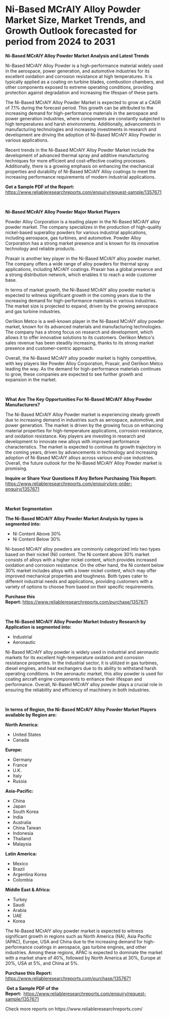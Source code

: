 <p><h1>Ni-Based MCrAlY Alloy Powder Market Size, Market Trends, and Growth Outlook forecasted for period from 2024 to 2031</h1></p><p><strong>Ni-Based MCrAlY Alloy Powder Market Analysis and Latest Trends</strong></p>
<p><p>Ni-Based MCrAlY Alloy Powder is a high-performance material widely used in the aerospace, power generation, and automotive industries for its excellent oxidation and corrosion resistance at high temperatures. It is typically applied as a coating on turbine blades, combustion chambers, and other components exposed to extreme operating conditions, providing protection against degradation and increasing the lifespan of these parts.</p><p>The Ni-Based MCrAlY Alloy Powder Market is expected to grow at a CAGR of 7.1% during the forecast period. This growth can be attributed to the increasing demand for high-performance materials in the aerospace and power generation industries, where components are constantly subjected to high temperatures and harsh environments. Additionally, advancements in manufacturing technologies and increasing investments in research and development are driving the adoption of Ni-Based MCrAlY Alloy Powder in various applications.</p><p>Recent trends in the Ni-Based MCrAlY Alloy Powder Market include the development of advanced thermal spray and additive manufacturing techniques for more efficient and cost-effective coating processes. Additionally, there is a growing emphasis on enhancing the mechanical properties and durability of Ni-Based MCrAlY Alloy coatings to meet the increasing performance requirements of modern industrial applications.</p></p>
<p><strong>Get a Sample PDF of the Report:&nbsp;</strong> <a href="https://www.reliableresearchreports.com/enquiry/request-sample/1357671">https://www.reliableresearchreports.com/enquiry/request-sample/1357671</a></p>
<p>&nbsp;</p>
<p><strong>Ni-Based MCrAlY Alloy Powder Major Market Players</strong></p>
<p><p>Powder Alloy Corporation is a leading player in the Ni-Based MCrAlY alloy powder market. The company specializes in the production of high-quality nickel-based superalloy powders for various industrial applications, including aerospace, gas turbines, and automotive. Powder Alloy Corporation has a strong market presence and is known for its innovative technology and reliable products.</p><p>Praxair is another key player in the Ni-Based MCrAlY alloy powder market. The company offers a wide range of alloy powders for thermal spray applications, including MCrAlY coatings. Praxair has a global presence and a strong distribution network, which enables it to reach a wide customer base.</p><p>In terms of market growth, the Ni-Based MCrAlY alloy powder market is expected to witness significant growth in the coming years due to the increasing demand for high-performance materials in various industries. The market size is projected to expand, driven by the growing aerospace and gas turbine industries.</p><p>Oerlikon Metco is a well-known player in the Ni-Based MCrAlY alloy powder market, known for its advanced materials and manufacturing technologies. The company has a strong focus on research and development, which allows it to offer innovative solutions to its customers. Oerlikon Metco's sales revenue has been steadily increasing, thanks to its strong market presence and customer-centric approach.</p><p>Overall, the Ni-Based MCrAlY alloy powder market is highly competitive, with key players like Powder Alloy Corporation, Praxair, and Oerlikon Metco leading the way. As the demand for high-performance materials continues to grow, these companies are expected to see further growth and expansion in the market.</p></p>
<p>&nbsp;</p>
<p><strong>What Are The Key Opportunities For Ni-Based MCrAlY Alloy Powder Manufacturers?</strong></p>
<p><p>The Ni-Based MCrAlY Alloy Powder market is experiencing steady growth due to increasing demand in industries such as aerospace, automotive, and power generation. The market is driven by the growing focus on enhancing material properties for high-temperature applications, corrosion resistance, and oxidation resistance. Key players are investing in research and development to innovate new alloys with improved performance characteristics. The market is expected to continue its growth trajectory in the coming years, driven by advancements in technology and increasing adoption of Ni-Based MCrAlY alloys across various end-use industries. Overall, the future outlook for the Ni-Based MCrAlY Alloy Powder market is promising.</p></p>
<p><strong>Inquire or Share Your Questions If Any Before Purchasing This Report:</strong> <a href="https://www.reliableresearchreports.com/enquiry/pre-order-enquiry/1357671">https://www.reliableresearchreports.com/enquiry/pre-order-enquiry/1357671</a></p>
<p>&nbsp;</p>
<p><strong>Market Segmentation</strong></p>
<p><strong>The Ni-Based MCrAlY Alloy Powder Market Analysis by types is segmented into:</strong></p>
<p><ul><li>Ni Content Above 30%</li><li>Ni Content Below 30%</li></ul></p>
<p><p>Ni-based MCrAlY alloy powders are commonly categorized into two types based on their nickel (Ni) content. The Ni content above 30% market consists of alloys with a higher nickel content, which provides increased oxidation and corrosion resistance. On the other hand, the Ni content below 30% market includes alloys with a lower nickel content, which may offer improved mechanical properties and toughness. Both types cater to different industrial needs and applications, providing customers with a variety of options to choose from based on their specific requirements.</p></p>
<p><strong>Purchase this Report:&nbsp;</strong><a href="https://www.reliableresearchreports.com/purchase/1357671">https://www.reliableresearchreports.com/purchase/1357671</a></p>
<p>&nbsp;</p>
<p><strong>The Ni-Based MCrAlY Alloy Powder Market Industry Research by Application is segmented into:</strong></p>
<p><ul><li>Industrial</li><li>Aeronautic</li></ul></p>
<p><p>Ni-Based MCrAlY alloy powder is widely used in industrial and aeronautic markets for its excellent high-temperature oxidation and corrosion resistance properties. In the industrial sector, it is utilized in gas turbines, diesel engines, and heat exchangers due to its ability to withstand harsh operating conditions. In the aeronautic market, this alloy powder is used for coating aircraft engine components to enhance their lifespan and performance. Overall, Ni-Based MCrAlY alloy powder plays a crucial role in ensuring the reliability and efficiency of machinery in both industries.</p></p>
<p>&nbsp;</p>
<p><strong>In terms of Region, the Ni-Based MCrAlY Alloy Powder Market Players available by Region are:</strong></p>
<p>
    <p> <strong> North America: </strong>
        <ul>
            <li>United States</li>
            <li>Canada</li>
        </ul>
        </p> 
    <p> <strong> Europe: </strong>
        <ul>
            <li>Germany</li>
            <li>France</li>
            <li>U.K.</li>
            <li>Italy</li>
            <li>Russia</li>
        </ul>
        </p> 
    <p> <strong> Asia-Pacific: </strong>
        <ul>
            <li>China</li>
            <li>Japan</li>
            <li>South Korea</li>
            <li>India</li>
            <li>Australia</li>
            <li>China Taiwan</li>
            <li>Indonesia</li>
            <li>Thailand</li>
            <li>Malaysia</li>
        </ul>
        </p> 
    <p> <strong> Latin America: </strong>
        <ul>
            <li>Mexico</li>
            <li>Brazil</li>
            <li>Argentina Korea</li>
            <li>Colombia</li>
        </ul>
        </p> 
    <p> <strong> Middle East & Africa: </strong>
        <ul>
            <li>Turkey</li>
            <li>Saudi</li>
            <li>Arabia</li>
            <li>UAE</li>
            <li>Korea</li>
        </ul>
    </p>
    </p>
<p><p>The Ni-Based MCrAlY alloy powder market is expected to witness significant growth in regions such as North America (NA), Asia Pacific (APAC), Europe, USA and China due to the increasing demand for high-performance coatings in aerospace, gas turbine engines, and other industries. Among these regions, APAC is expected to dominate the market with a market share of 40%, followed by North America at 30%, Europe at 20%, USA at 5%, and China at 5%.</p></p>
<p><strong>Purchase this Report: </strong><a href="https://www.reliableresearchreports.com/purchase/1357671">https://www.reliableresearchreports.com/purchase/1357671</a></p>
<p>&nbsp;<strong>Get a Sample PDF of the Report:&nbsp;&nbsp;</strong><a href="https://www.reliableresearchreports.com/enquiry/request-sample/1357671">https://www.reliableresearchreports.com/enquiry/request-sample/1357671</a></p>
<p><strong></strong></p>
<p>Check more reports on https://www.reliableresearchreports.com/</p>